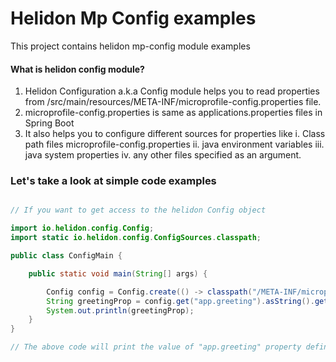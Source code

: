 # Helidon Mp Config examples

This project contains helidon mp-config module examples

#### What is helidon config module?
1. Helidon Configuration a.k.a Config module helps you to read properties from
 /src/main/resources/META-INF/microprofile-config.properties file.
2. microprofile-config.properties is same as applications.properties files in Spring Boot
3. It also helps you to configure different sources for properties like
    i. Class path files microprofile-config.properties
    ii. java environment variables
    iii. java system properties
    iv. any other files specified as an argument.
    
### Let's take a look at simple code examples
```java

// If you want to get access to the helidon Config object

import io.helidon.config.Config;
import static io.helidon.config.ConfigSources.classpath;

public class ConfigMain {

    public static void main(String[] args) {

        Config config = Config.create(() -> classpath("/META-INF/microprofile-config.properties").build());
        String greetingProp = config.get("app.greeting").asString().get();
        System.out.println(greetingProp);
    }
}

// The above code will print the value of "app.greeting" property defined in /META-INF/microprofile-config.properties 

```
